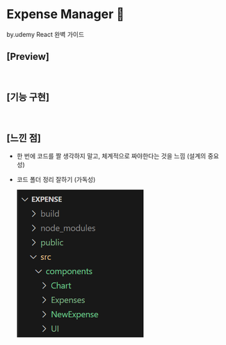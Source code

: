 # Expense Manager 🛒
by.udemy React 완벽 가이드

## [Preview] 
<br>

## [기능 구현] 
<br>

## [느낀 점]
- 한 번에 코드를 짤 생각하지 말고, 체계적으로 짜야한다는 것을 느낌 (설계의 중요성)

- 코드 폴더 정리 잘하기 (가독성)
  <br>
  
  <img src="./README_img/components.png">
